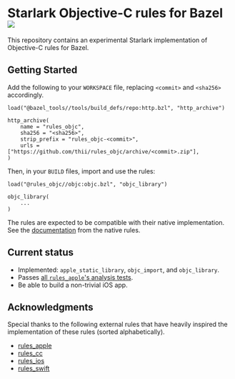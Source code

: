 # Starlark Objective-C rules for Bazel ![](https://github.com/thii/rules_objc/workflows/build/badge.svg)

This repository contains an experimental Starlark implementation of Objective-C
rules for Bazel.

## Getting Started

Add the following to your `WORKSPACE` file, replacing `<commit>` and `<sha256>`
accordingly.

```starlark
load("@bazel_tools//tools/build_defs/repo:http.bzl", "http_archive")

http_archive(
    name = "rules_objc",
    sha256 = "<sha256>",
    strip_prefix = "rules_objc-<commit>",
    urls = ["https://github.com/thii/rules_objc/archive/<commit>.zip"],
)
```

Then, in your `BUILD` files, import and use the rules:

```starlark
load("@rules_objc//objc:objc.bzl", "objc_library")

objc_library(
    ...
)
```

The rules are expected to be compatible with their native implementation. See
the
[documentation](https://docs.bazel.build/versions/master/be/objective-c.html)
from the native rules.

## Current status

- Implemented: `apple_static_library`, `objc_import`, and `objc_library`.
- Passes [all `rules_apple`'s analysis tests](test/run_rules_apple_tests.sh).
- Be able to build a non-trivial iOS app.

## Acknowledgments

Special thanks to the following external rules that have heavily inspired the
implementation of these rules (sorted alphabetically).

- [rules_apple](https://github.com/bazelbuild/rules_apple)
- [rules_cc](https://github.com/bazelbuild/rules_cc)
- [rules_ios](https://github.com/bazel-ios/rules_ios)
- [rules_swift](https://github.com/bazelbuild/rules_swift)
